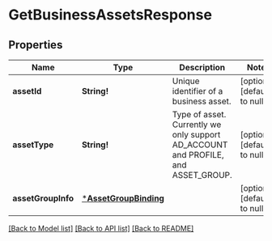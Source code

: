 # GetBusinessAssetsResponse

## Properties
Name | Type | Description | Notes
------------ | ------------- | ------------- | -------------
**assetId** | **String!** | Unique identifier of a business asset. | [optional] [default to null]
**assetType** | **String!** | Type of asset. Currently we only support AD_ACCOUNT and PROFILE, and ASSET_GROUP. | [optional] [default to null]
**assetGroupInfo** | [***AssetGroupBinding**](AssetGroupBinding.md) |  | [optional] [default to null]

[[Back to Model list]](../README.md#documentation-for-models) [[Back to API list]](../README.md#documentation-for-api-endpoints) [[Back to README]](../README.md)



